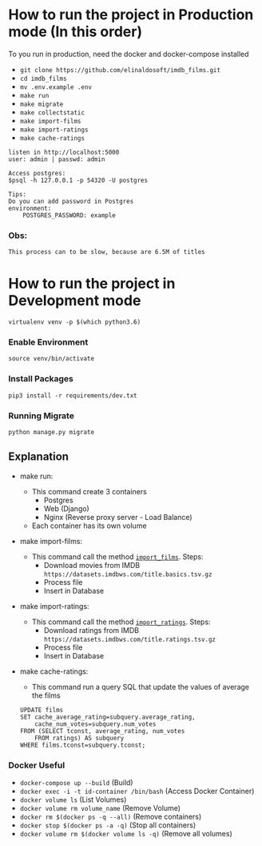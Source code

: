 # How to run the project in Production mode (In this order)
To you run in production, need the docker and docker-compose installed
- `git clone https://github.com/elinaldosoft/imdb_films.git`
- `cd imdb_films`
- `mv .env.example .env`
- `make run`
- `make migrate`
- `make collectstatic`
- `make import-films`
- `make import-ratings`
- `make cache-ratings`

```
listen in http://localhost:5000
user: admin | passwd: admin

Access postgres:
$psql -h 127.0.0.1 -p 54320 -U postgres

Tips:
Do you can add password in Postgres
environment:
    POSTGRES_PASSWORD: example
```
### Obs:
`This process can to be slow, because are 6.5M of titles`

# How to run the project in Development mode
`virtualenv venv -p $(which python3.6)`
### Enable Environment
`source venv/bin/activate`
### Install Packages
`pip3 install -r requirements/dev.txt`
### Running Migrate
`python manage.py migrate`

## Explanation
- make run:
    - This command create 3 containers
        - Postgres
        - Web (Django)
        - Nginx (Reverse proxy server - Load Balance)
    - Each container has its own volume

- make import-films:
    - This command call the method [`import_films`](https://github.com/elinaldosoft/imdb_films/blob/master/web/app/movies/management/commands/importimdb.py#L53). Steps:
        - Download movies from IMDB `https://datasets.imdbws.com/title.basics.tsv.gz`
        - Process file
        - Insert in Database

- make import-ratings:
    - This command call the method [`import_ratings`](https://github.com/elinaldosoft/imdb_films/blob/master/web/app/movies/management/commands/importimdb.py#L24). Steps:
        - Download ratings from IMDB `https://datasets.imdbws.com/title.ratings.tsv.gz`
        - Process file
        - Insert in Database

- make cache-ratings:
    - This command run a query SQL that update the values of average the films
    ```
    UPDATE films
    SET cache_average_rating=subquery.average_rating,
        cache_num_votes=subquery.num_votes
    FROM (SELECT tconst, average_rating, num_votes
        FROM ratings) AS subquery
    WHERE films.tconst=subquery.tconst;
    ```

### Docker Useful
- `docker-compose up --build` (Build)
- `docker exec -i -t id-container /bin/bash` (Access Docker Container)
- `docker volume ls` (List Volumes)
- `docker volume rm volume_name` (Remove Volume)
- `docker rm $(docker ps -q --all)` (Remove containers)
- `docker stop $(docker ps -a -q)` (Stop all containers)
- `docker volume rm $(docker volume ls -q)` (Remove all volumes)